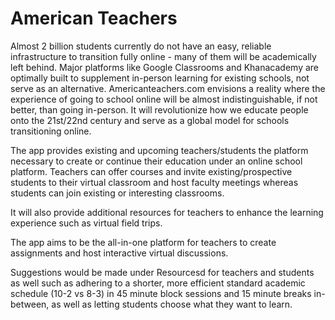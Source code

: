 # American Teachers
Almost 2 billion students currently do not have an easy, reliable infrastructure to transition fully online - many of them will be academically left behind. Major platforms like Google Classrooms and Khanacademy are optimally built to supplement in-person learning for existing schools, not serve as an alternative. Americanteachers.com envisions a reality where the experience of going to school online will be almost indistinguishable, if not better, than going in-person. It will revolutionize how we educate people onto the 21st/22nd century and serve as a global model for schools transitioning online.

The app provides existing and upcoming teachers/students the platform necessary to create or continue their education under an online school platform. Teachers can offer courses and invite existing/prospective students to their virtual classroom and host faculty meetings whereas students can join existing or interesting classrooms. 

It will also provide additional resources for teachers to enhance the learning experience such as virtual field trips.

The app aims to be the all-in-one platform for teachers to create assignments and host interactive virtual discussions. 

Suggestions would be made under Resourcesd for teachers and students as well such as adhering to a shorter, more efficient standard academic schedule (10-2 vs 8-3) in 45 minute block sessions and 15 minute breaks in-between, as well as letting students choose what they want to learn.
